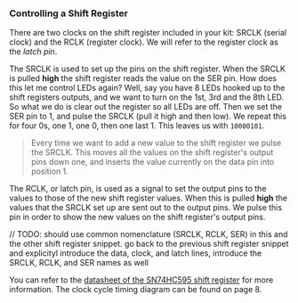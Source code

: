 ### Controlling a Shift Register
<!-- {{!insert 'shift-register-control'}} -->

There are two clocks on the shift register included in your kit: SRCLK (serial clock) and the RCLK (register clock). We will refer to the register clock as the *latch pin*.

The SRCLK is used to set up the pins on the shift register. When the SRCLK is pulled **high** the shift register reads the value on the SER pin. How does this let me control LEDs again? Well, say you have 8 LEDs hooked up to the shift registers outputs, and we want to turn on the 1st, 3rd and the 8th LED. So what we do is clear out the register so all LEDs are off. Then we set the SER pin to 1, and pulse the SRCLK (pull it high and then low). We repeat this for four 0s, one 1, one 0, then one last 1. This leaves us with `10000101`.

>Every time we want to add a new value to the shift register we pulse the SRCLK. This moves all the values on the shift register's output pins down one, and inserts the value currently on the data pin into position 1.


The RCLK, or latch pin, is used as a signal to set the output pins to the values to those of the new shift register values. When this is pulled **high** the values that the SRCLK set up are sent out to the output pins. We pulse this pin in order to show the new values on the shift register's output pins.

// TODO: should use common nomenclature (SRCLK, RCLK, SER) in this and the other shift register snippet. go back to the previous shift register snippet and explicityl introduce the data, clock, and latch lines, introduce the SRCLK, RCLK, and SER names as well


You can refer to the [datasheet of the SN74HC595 shift register](http://www.ti.com/lit/ds/symlink/sn74hc595.pdf) for more information. The clock cycle timing diagram can be found on page 8.

<!-- // introduce the idea of a clock, explain that it provides the shift register with a signal to read the data that's currently on the serial data in pin. make sure to note that the data on the serial data in pin needs to be settled before the clock edge!

// show how changing the data on the serial data pin will affect the outputs
// good place to introduce the latching register ie displaying the values of each step. mention that this can be used to set up your output values (pass in all of the serial data) before actually outputting it -->
